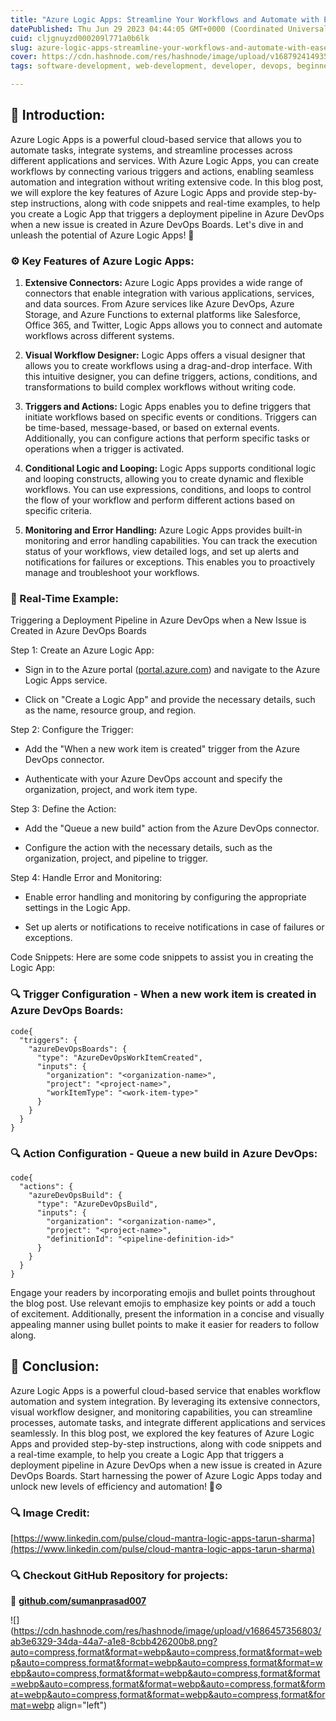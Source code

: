 ```yaml
---
title: "Azure Logic Apps: Streamline Your Workflows and Automate with Ease!"
datePublished: Thu Jun 29 2023 04:44:05 GMT+0000 (Coordinated Universal Time)
cuid: cljgnuyzd000209l771a0b6lk
slug: azure-logic-apps-streamline-your-workflows-and-automate-with-ease
cover: https://cdn.hashnode.com/res/hashnode/image/upload/v1687924149358/f52a0f04-46be-4cb9-8320-e662fb9ad7e0.png
tags: software-development, web-development, developer, devops, beginners

---
```


## **📍** Introduction:

Azure Logic Apps is a powerful cloud-based service that allows you to automate tasks, integrate systems, and streamline processes across different applications and services. With Azure Logic Apps, you can create workflows by connecting various triggers and actions, enabling seamless automation and integration without writing extensive code. In this blog post, we will explore the key features of Azure Logic Apps and provide step-by-step instructions, along with code snippets and real-time examples, to help you create a Logic App that triggers a deployment pipeline in Azure DevOps when a new issue is created in Azure DevOps Boards. Let's dive in and unleash the potential of Azure Logic Apps! 🚀

### ⚙️ Key Features of Azure Logic Apps:

1. **Extensive Connectors:** Azure Logic Apps provides a wide range of connectors that enable integration with various applications, services, and data sources. From Azure services like Azure DevOps, Azure Storage, and Azure Functions to external platforms like Salesforce, Office 365, and Twitter, Logic Apps allows you to connect and automate workflows across different systems.
    
2. **Visual Workflow Designer:** Logic Apps offers a visual designer that allows you to create workflows using a drag-and-drop interface. With this intuitive designer, you can define triggers, actions, conditions, and transformations to build complex workflows without writing code.
    
3. **Triggers and Actions:** Logic Apps enables you to define triggers that initiate workflows based on specific events or conditions. Triggers can be time-based, message-based, or based on external events. Additionally, you can configure actions that perform specific tasks or operations when a trigger is activated.
    
4. **Conditional Logic and Looping:** Logic Apps supports conditional logic and looping constructs, allowing you to create dynamic and flexible workflows. You can use expressions, conditions, and loops to control the flow of your workflow and perform different actions based on specific criteria.
    
5. **Monitoring and Error Handling:** Azure Logic Apps provides built-in monitoring and error handling capabilities. You can track the execution status of your workflows, view detailed logs, and set up alerts and notifications for failures or exceptions. This enables you to proactively manage and troubleshoot your workflows.
    

### 🔄 Real-Time Example:

Triggering a Deployment Pipeline in Azure DevOps when a New Issue is Created in Azure DevOps Boards

Step 1: Create an Azure Logic App:

* Sign in to the Azure portal ([portal.azure.com](http://portal.azure.com)) and navigate to the Azure Logic Apps service.
    
* Click on "Create a Logic App" and provide the necessary details, such as the name, resource group, and region.
    

Step 2: Configure the Trigger:

* Add the "When a new work item is created" trigger from the Azure DevOps connector.
    
* Authenticate with your Azure DevOps account and specify the organization, project, and work item type.
    

Step 3: Define the Action:

* Add the "Queue a new build" action from the Azure DevOps connector.
    
* Configure the action with the necessary details, such as the organization, project, and pipeline to trigger.
    

Step 4: Handle Error and Monitoring:

* Enable error handling and monitoring by configuring the appropriate settings in the Logic App.
    
* Set up alerts or notifications to receive notifications in case of failures or exceptions.
    

Code Snippets: Here are some code snippets to assist you in creating the Logic App:

### **🔍** Trigger Configuration - When a new work item is created in Azure DevOps Boards:

```plaintext
code{
  "triggers": {
    "azureDevOpsBoards": {
      "type": "AzureDevOpsWorkItemCreated",
      "inputs": {
        "organization": "<organization-name>",
        "project": "<project-name>",
        "workItemType": "<work-item-type>"
      }
    }
  }
}
```

### **🔍** Action Configuration - Queue a new build in Azure DevOps:

```plaintext
code{
  "actions": {
    "azureDevOpsBuild": {
      "type": "AzureDevOpsBuild",
      "inputs": {
        "organization": "<organization-name>",
        "project": "<project-name>",
        "definitionId": "<pipeline-definition-id>"
      }
    }
  }
}
```

Engage your readers by incorporating emojis and bullet points throughout the blog post. Use relevant emojis to emphasize key points or add a touch of excitement. Additionally, present the information in a concise and visually appealing manner using bullet points to make it easier for readers to follow along.

## **📍** Conclusion:

Azure Logic Apps is a powerful cloud-based service that enables workflow automation and system integration. By leveraging its extensive connectors, visual workflow designer, and monitoring capabilities, you can streamline processes, automate tasks, and integrate different applications and services seamlessly. In this blog post, we explored the key features of Azure Logic Apps and provided step-by-step instructions, along with code snippets and a real-time example, to help you create a Logic App that triggers a deployment pipeline in Azure DevOps when a new issue is created in Azure DevOps Boards. Start harnessing the power of Azure Logic Apps today and unlock new levels of efficiency and automation! 🚀⚙️

### **🔍 Image Credit:**

[https://www.linkedin.com/pulse/cloud-mantra-logic-apps-tarun-sharma](https://www.linkedin.com/pulse/cloud-mantra-logic-apps-tarun-sharma)

### **🔍 Checkout GitHub Repository for projects:**

**🔗** [**github.com/sumanprasad007**](http://github.com/sumanprasad007)

![](https://cdn.hashnode.com/res/hashnode/image/upload/v1686457356803/ab3e6329-34da-44a7-a1e8-8cbb426200b8.png?auto=compress,format&format=webp&auto=compress,format&format=webp&auto=compress,format&format=webp&auto=compress,format&format=webp&auto=compress,format&format=webp&auto=compress,format&format=webp&auto=compress,format&format=webp&auto=compress,format&format=webp&auto=compress,format&format=webp&auto=compress,format&format=webp align="left")